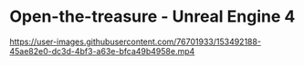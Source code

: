 # Open-the-treasure - Unreal Engine 4

https://user-images.githubusercontent.com/76701933/153492188-45ae82e0-dc3d-4bf3-a63e-bfca49b4958e.mp4
